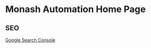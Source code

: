 # Monash Automation Home Page

## SEO

[Google Search Console](https://search.google.com/search-console?resource_id=sc-domain%3Amonashautomation.com)
